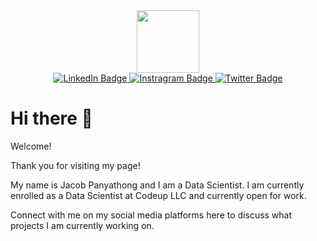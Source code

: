 

<div id="header" align="center">
  <img src="https://media0.giphy.com/media/fvx95jkua5th3YeThr/giphy.gif?cid=ecf05e47ys1odl1qdcxcnezdnolqitwgfi2k1sn2cknof211&rid=giphy.gif&ct=s" width="100"/>
</div>
<div id="badges" align="center">
  <a href="https://www.linkedin.com/in/jacob-panyathong/">
    <img src="https://img.shields.io/badge/LinkedIn-blue?style=for-the-badge&logo=linkedin&logoColor=white" alt="LinkedIn Badge"/>
  </a>
  <a href="https://www.instagram.com/goodmorningjacob/?igshid=ZDdkNTZiNTM%3D">
    <img src="https://img.shields.io/badge/Instagram-ff69b4?style=for-the-badge&logo=instagram&logoColor=white" alt="Instragram Badge"/>
  </a>
  <a href="https://twitter.com/JacobPanyathong">
    <img src="https://img.shields.io/badge/Twitter-blue?style=for-the-badge&logo=twitter&logoColor=white" alt="Twitter Badge"/>
  </a>
</div>
<div id="badges" align="center">
    <a>
    <img src="https://komarev.com/ghpvc/?username=your-github-username&style=flat-square&color=blue" alt=""/>
   </a>
  </div>
<div>
  <a>
  <H1>Hi there 👋
  </H1>
  </a>
  <a>
    <p>Welcome!</p>
    <p> Thank you for visiting my page!</p>
    <p> My name is Jacob Panyathong and I am a Data Scientist. I am currently enrolled as a Data Scientist at Codeup LLC and currently open for work.</p>
    <p>Connect with me on my social media platforms here to discuss what projects I am currently working on.</p>
  </a>
  </div>

<!--
**jacobpanyathong1/jacobpanyathong1** is a ✨ _special_ ✨ repository because its `README.md` (this file) appears on your GitHub profile.

Here are some ideas to get you started:

- 🔭 I’m currently working on ### Creating Repositories
- 🌱 I’m currently learning Python
- 👯 I’m looking to collaborate on any data lake projects.
- 💬 Ask me about **Data Science**
- 📫 How to reach me: jacobpanyathong1@gmail.com
- 😄 Pronouns: He/Him
- ⚡ Fun fact: I am enjoy reading, hiking and outdoor activites. 
-->
